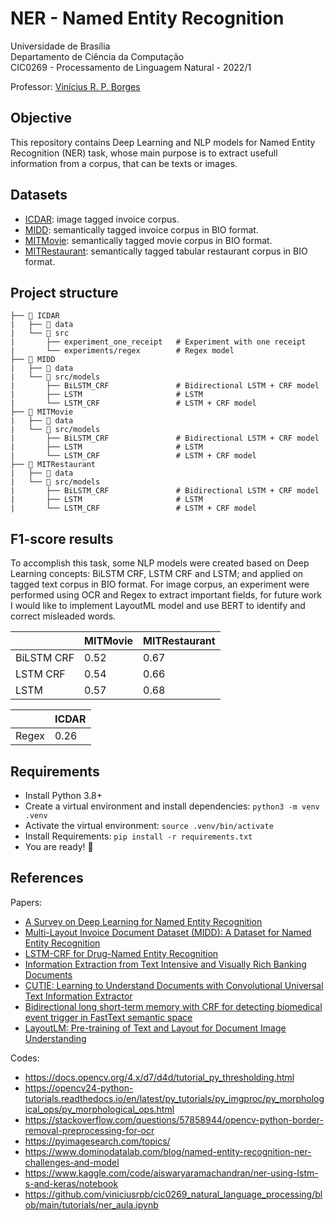 # NER - Named Entity Recognition

Universidade de Brasília  
Departamento de Ciência da Computação  
CIC0269 - Processamento de Linguagem Natural - 2022/1

Professor: [Vinícius R. P. Borges](https://github.com/viniciusrpb)

## Objective

This repository contains Deep Learning and NLP models for Named Entity Recognition (NER) task, whose main purpose is to extract usefull information from a corpus, that can be texts or images.

## Datasets

- [ICDAR](https://rrc.cvc.uab.es/?ch=13&com=tasks): image tagged invoice corpus.
- [MIDD](https://www.mdpi.com/2306-5729/6/7/78): semantically tagged invoice corpus in BIO format.
- [MITMovie](https://groups.csail.mit.edu/sls/downloads/movie/): semantically tagged movie corpus in BIO format.
- [MITRestaurant](https://groups.csail.mit.edu/sls/downloads/restaurant/): semantically tagged tabular restaurant corpus in BIO format.

## Project structure

```
├── 📁 ICDAR
|   ├── 📁 data
|   └── 📁 src
|       ├── experiment_one_receipt   # Experiment with one receipt
|       └── experiments/regex        # Regex model
├── 📁 MIDD
|   ├── 📁 data
|   └── 📁 src/models
|       ├── BiLSTM_CRF               # Bidirectional LSTM + CRF model
|       ├── LSTM                     # LSTM
|       └── LSTM_CRF                 # LSTM + CRF model
├── 📁 MITMovie
|   ├── 📁 data
|   └── 📁 src/models
|       ├── BiLSTM_CRF               # Bidirectional LSTM + CRF model
|       ├── LSTM                     # LSTM
|       └── LSTM_CRF                 # LSTM + CRF model
├── 📁 MITRestaurant
|   ├── 📁 data
|   └── 📁 src/models
|       ├── BiLSTM_CRF               # Bidirectional LSTM + CRF model
|       ├── LSTM                     # LSTM
|       └── LSTM_CRF                 # LSTM + CRF model
```

## F1-score results

To accomplish this task, some NLP models were created based on Deep Learning concepts: BiLSTM CRF, LSTM CRF and LSTM; and applied on tagged text corpus in BIO format. For image corpus, an experiment were performed using OCR and Regex to extract important fields, for future work I would like to implement LayoutML model and use BERT to identify and correct misleaded words.

<!-- |            | MIDD (Layout 1) | MIDD (Layout 2) | MIDD (Layout 3) | MIDD (Layout 4) | MITMovie | MITRestaurant |
| ---------- | --------------- | --------------- | --------------- | --------------- | -------- | ------------- |
| BiLSTM CRF | X.XX%           | X.XX%           | X.XX%           | X.XX%           | 0.52     | 0.67          |
| LSTM CRF   | X.XX%           | X.XX%           | X.XX%           | X.XX%           | 0.54     | 0.66          |
| LSTM       | X.XX%           | X.XX%           | X.XX%           | X.XX%           | 0.57     | 0.68          | -->

|            | MITMovie | MITRestaurant |
| ---------- | -------- | ------------- |
| BiLSTM CRF | 0.52     | 0.67          |
| LSTM CRF   | 0.54     | 0.66          |
| LSTM       | 0.57     | 0.68          |

|       | ICDAR |
| ----- | ----- |
| Regex | 0.26  |

## Requirements

- Install Python 3.8+
- Create a virtual environment and install dependencies: `python3 -m venv .venv`
- Activate the virtual environment: `source .venv/bin/activate`
- Install Requirements: `pip install -r requirements.txt`
- You are ready! :partying_face:

## References

Papers:

- [A Survey on Deep Learning for Named Entity Recognition](https://arxiv.org/abs/1812.09449)
- [Multi-Layout Invoice Document Dataset (MIDD): A Dataset for Named Entity Recognition](https://www.mdpi.com/2306-5729/6/7/78)
- [LSTM-CRF for Drug-Named Entity Recognition](https://www.mdpi.com/1099-4300/19/6/283)
- [Information Extraction from Text Intensive and Visually Rich Banking Documents](https://www.sciencedirect.com/science/article/abs/pii/S0306457320308566)
- [CUTIE: Learning to Understand Documents with Convolutional Universal Text Information Extractor](https://arxiv.org/abs/1903.12363)
- [Bidirectional long short-term memory with CRF for detecting biomedical event trigger in FastText semantic space](https://bmcbioinformatics.biomedcentral.com/articles/10.1186/s12859-018-2543-1)
- [LayoutLM: Pre-training of Text and Layout for Document Image Understanding](https://arxiv.org/abs/1912.13318)

Codes:

- https://docs.opencv.org/4.x/d7/d4d/tutorial_py_thresholding.html
- https://opencv24-python-tutorials.readthedocs.io/en/latest/py_tutorials/py_imgproc/py_morphological_ops/py_morphological_ops.html
- https://stackoverflow.com/questions/57858944/opencv-python-border-removal-preprocessing-for-ocr
- https://pyimagesearch.com/topics/
- https://www.dominodatalab.com/blog/named-entity-recognition-ner-challenges-and-model
- https://www.kaggle.com/code/aiswaryaramachandran/ner-using-lstm-s-and-keras/notebook
- https://github.com/viniciusrpb/cic0269_natural_language_processing/blob/main/tutorials/ner_aula.ipynb
